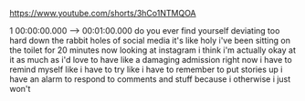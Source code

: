 https://www.youtube.com/shorts/3hCo1NTMQOA

1 00:00:00.000 --\> 00:01:00.000 do you ever find yourself deviating too
hard down the rabbit holes of social media it's like holy i've been
sitting on the toilet for 20 minutes now looking at instagram i think
i'm actually okay at it as much as i'd love to have like a damaging
admission right now i have to remind myself like i have to try like i
have to remember to put stories up i have an alarm to respond to
comments and stuff because i otherwise i just won't
